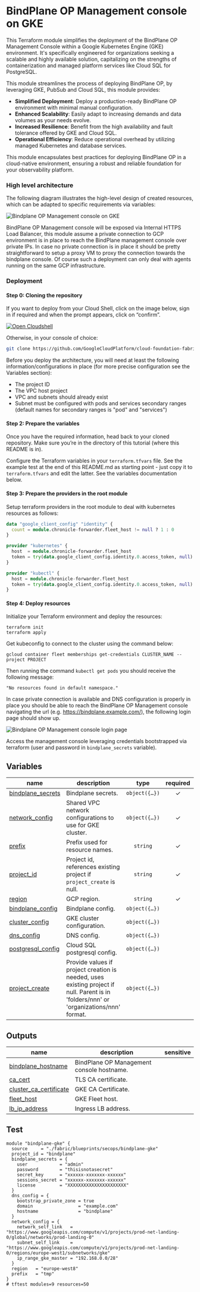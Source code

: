 # BindPlane OP Management console on GKE

This Terraform module simplifies the deployment of the BindPlane OP Management Console within a Google Kubernetes Engine (GKE) environment. It's specifically engineered for organizations seeking a scalable and highly available solution, capitalizing on the strengths of containerization and managed platform services like Cloud SQL for PostgreSQL.

This module streamlines the process of deploying BindPlane OP, by leveraging GKE, PubSub and Cloud SQL, this module provides:

- **Simplified Deployment**: Deploy a production-ready BindPlane OP environment with minimal manual configuration.
- **Enhanced Scalability**: Easily adapt to increasing demands and data volumes as your needs evolve.
- **Increased Resilience**: Benefit from the high availability and fault tolerance offered by GKE and Cloud SQL.
- **Operational Efficiency**: Reduce operational overhead by utilizing managed Kubernetes and database services.

This module encapsulates best practices for deploying BindPlane OP in a cloud-native environment, ensuring a robust and reliable foundation for your observability platform.

### High level architecture

The following diagram illustrates the high-level design of created resources, which can be adapted to specific requirements via variables:

![Bindplane OP Management console on GKE](./images/diagram.png)

BindPlane OP Management console will be exposed via Internal HTTPS Load Balancer, this module assume a private connection to GCP environment is in place to reach the BindPlane management console over private IPs.
In case no private connection is in place it should be pretty straightforward to setup a proxy VM to proxy the connection towards the bindplane console. Of course such a deployment can only deal with agents running on the same GCP infrastructure.

### Deployment

#### Step 0: Cloning the repository

If you want to deploy from your Cloud Shell, click on the image below, sign in
if required and when the prompt appears, click on “confirm”.

[![Open Cloudshell](./images/cloud-shell-button.png)](https://shell.cloud.google.com/cloudshell/editor?cloudshell_git_repo=https%3A%2F%2Fgithub.com%2FGoogleCloudPlatform%2Fcloud-foundation-fabric&cloudshell_workspace=blueprints%2Fthird-party-solutions%2Fwordpress%2Fcloudrun)

Otherwise, in your console of choice:

```bash
git clone https://github.com/GoogleCloudPlatform/cloud-foundation-fabric.git
```

Before you deploy the architecture, you will need at least the following
information/configurations in place (for more precise configuration see the Variables section):

* The project ID
* The VPC host project
* VPC and subnets should already exist
* Subnet must be configured with pods and services secondary ranges (default names for secondary ranges is "pod" and "services")

#### Step 2: Prepare the variables

Once you have the required information, head back to your cloned repository.
Make sure you’re in the directory of this tutorial (where this README is in).

Configure the Terraform variables in your `terraform.tfvars` file.
See the example test at the end of this README.md as starting point - just
copy it to `terraform.tfvars` and edit the latter. See the variables
documentation below.

#### Step 3: Prepare the providers in the root module

Setup terraform providers in the root module to deal with kubernetes resources as follows:

```terraform
data "google_client_config" "identity" {
  count = module.chronicle-forwarder.fleet_host != null ? 1 : 0
}

provider "kubernetes" {
  host  = module.chronicle-forwarder.fleet_host
  token = try(data.google_client_config.identity.0.access_token, null)
}

provider "kubectl" {
  host = module.chronicle-forwarder.fleet_host
  token = try(data.google_client_config.identity.0.access_token, null)
}
```

#### Step 4: Deploy resources

Initialize your Terraform environment and deploy the resources:

```shell
terraform init
terraform apply
```

Get kubeconfig to connect to the cluster using the command below:

```shell
gcloud container fleet memberships get-credentials CLUSTER_NAME --project PROJECT
```

Then running the command `kubectl get pods` you should receive the following message:

```
"No resources found in default namespace."
```

In case private connection is available and DNS configuration is properly in place you should be able to reach the BindPlane OP Management console navigating the url (e.g. https://bindplane.example.com/), the following login page should show up.

![Bindplane OP Management console login page](./images/login.png)

Access the management console leveraging credentials bootstrapped via terraform (user and password in `bindplane_secrets` variable).
<!-- BEGIN TFDOC -->
## Variables

| name | description | type | required | default |
|---|---|:---:|:---:|:---:|
| [bindplane_secrets](variables.tf#L26) | Bindplane secrets. | <code title="object&#40;&#123;&#10;  license         &#61; string&#10;  user            &#61; optional&#40;string, &#34;admin&#34;&#41;&#10;  password        &#61; optional&#40;string, null&#41;&#10;  secret_key      &#61; string&#10;  sessions_secret &#61; string&#10;&#125;&#41;">object&#40;&#123;&#8230;&#125;&#41;</code> | ✓ |  |
| [network_config](variables.tf#L58) | Shared VPC network configurations to use for GKE cluster. | <code title="object&#40;&#123;&#10;  host_project                  &#61; optional&#40;string&#41;&#10;  network_self_link             &#61; string&#10;  subnet_self_link              &#61; string&#10;  ip_range_gke_master           &#61; string&#10;  secondary_pod_range_name      &#61; optional&#40;string, &#34;pods&#34;&#41;&#10;  secondary_services_range_name &#61; optional&#40;string, &#34;services&#34;&#41;&#10;&#125;&#41;">object&#40;&#123;&#8230;&#125;&#41;</code> | ✓ |  |
| [prefix](variables.tf#L80) | Prefix used for resource names. | <code>string</code> | ✓ |  |
| [project_id](variables.tf#L99) | Project id, references existing project if `project_create` is null. | <code>string</code> | ✓ |  |
| [region](variables.tf#L104) | GCP region. | <code>string</code> | ✓ |  |
| [bindplane_config](variables.tf#L17) | Bindplane config. | <code title="object&#40;&#123;&#10;  tls_certificate_cer &#61; optional&#40;string, null&#41;&#10;  tls_certificate_key &#61; optional&#40;string, null&#41;&#10;&#125;&#41;">object&#40;&#123;&#8230;&#125;&#41;</code> |  | <code>&#123;&#125;</code> |
| [cluster_config](variables.tf#L37) | GKE cluster configuration. | <code title="object&#40;&#123;&#10;  cluster_name &#61; optional&#40;string, &#34;bindplane-op&#34;&#41;&#10;  master_authorized_ranges &#61; optional&#40;map&#40;string&#41;, &#123;&#10;    rfc-1918-10-8 &#61; &#34;10.0.0.0&#47;8&#34;&#10;  &#125;&#41;&#10;&#125;&#41;">object&#40;&#123;&#8230;&#125;&#41;</code> |  | <code>&#123;&#125;</code> |
| [dns_config](variables.tf#L48) | DNS config. | <code title="object&#40;&#123;&#10;  bootstrap_private_zone &#61; optional&#40;bool, false&#41;&#10;  domain                 &#61; optional&#40;string, &#34;example.com&#34;&#41;&#10;  hostname               &#61; optional&#40;string, &#34;bindplane&#34;&#41;&#10;&#125;&#41;">object&#40;&#123;&#8230;&#125;&#41;</code> |  | <code>&#123;&#125;</code> |
| [postgresql_config](variables.tf#L70) | Cloud SQL postgresql config. | <code title="object&#40;&#123;&#10;  availability_type &#61; optional&#40;string, &#34;REGIONAL&#34;&#41;&#10;  database_version  &#61; optional&#40;string, &#34;POSTGRES_13&#34;&#41;&#10;  tier              &#61; optional&#40;string, &#34;db-g1-small&#34;&#41;&#10;&#125;&#41;">object&#40;&#123;&#8230;&#125;&#41;</code> |  | <code>&#123;&#125;</code> |
| [project_create](variables.tf#L90) | Provide values if project creation is needed, uses existing project if null. Parent is in 'folders/nnn' or 'organizations/nnn' format. | <code title="object&#40;&#123;&#10;  billing_account_id &#61; string&#10;  parent             &#61; string&#10;&#125;&#41;">object&#40;&#123;&#8230;&#125;&#41;</code> |  | <code>null</code> |

## Outputs

| name | description | sensitive |
|---|---|:---:|
| [bindplane_hostname](outputs.tf#L17) | BindPlane OP Management console hostname. |  |
| [ca_cert](outputs.tf#L22) | TLS CA certificate. |  |
| [cluster_ca_certificate](outputs.tf#L27) | GKE CA Certificate. |  |
| [fleet_host](outputs.tf#L32) | GKE Fleet host. |  |
| [lb_ip_address](outputs.tf#L37) | Ingress LB address. |  |
<!-- END TFDOC -->
## Test

```hcl
module "bindplane-gke" {
  source     = "./fabric/blueprints/secops/bindplane-gke"
  project_id = "bindplane"
  bindplane_secrets = {
    user            = "admin"
    password        = "thisisnotasecret"
    secret_key      = "xxxxxx-xxxxxxx-xxxxxx"
    sessions_secret = "xxxxxx-xxxxxxx-xxxxxx"
    license         = "XXXXXXXXXXXXXXXXXXXXXX"
  }
  dns_config = {
    bootstrap_private_zone = true
    domain                 = "example.com"
    hostname               = "bindplane"
  }
  network_config = {
    network_self_link   = "https://www.googleapis.com/compute/v1/projects/prod-net-landing-0/global/networks/prod-landing-0"
    subnet_self_link    = "https://www.googleapis.com/compute/v1/projects/prod-net-landing-0/regions/europe-west1/subnetworks/gke"
    ip_range_gke_master = "192.168.0.0/28"
  }
  region   = "europe-west8"
  prefix   = "tmp"
}
# tftest modules=9 resources=50
```

